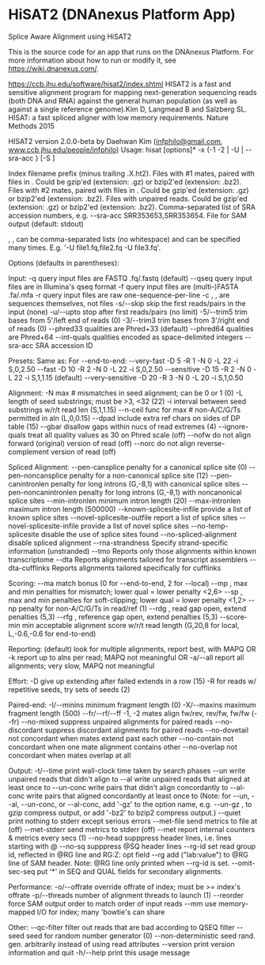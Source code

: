 <!-- dx-header -->
# HiSAT2 (DNAnexus Platform App)

Splice Aware Alignment using HiSAT2

This is the source code for an app that runs on the DNAnexus Platform.
For more information about how to run or modify it, see
https://wiki.dnanexus.com/.
<!-- /dx-header -->

https://ccb.jhu.edu/software/hisat2/index.shtml
HISAT2 is a fast and sensitive alignment program for mapping next-generation sequencing reads (both DNA and RNA) against the general human population (as well as against a single reference genome).Kim D, Langmead B and Salzberg SL. HISAT: a fast spliced aligner with low memory requirements. Nature Methods 2015

HISAT2 version 2.0.0-beta by Daehwan Kim (infphilo@gmail.com, www.ccb.jhu.edu/people/infphilo)
Usage: 
  hisat [options]* -x <bt2-idx> {-1 <m1> -2 <m2> | -U <r> | --sra-acc <SRA accession number>} [-S <sam>]

  <bt2-idx>  Index filename prefix (minus trailing .X.ht2).
  <m1>       Files with #1 mates, paired with files in <m2>.
             Could be gzip'ed (extension: .gz) or bzip2'ed (extension: .bz2).
  <m2>       Files with #2 mates, paired with files in <m1>.
             Could be gzip'ed (extension: .gz) or bzip2'ed (extension: .bz2).
  <r>        Files with unpaired reads.
             Could be gzip'ed (extension: .gz) or bzip2'ed (extension: .bz2).
  <SRA accession number>        Comma-separated list of SRA accession numbers, e.g. --sra-acc SRR353653,SRR353654.
  <sam>      File for SAM output (default: stdout)

  <m1>, <m2>, <r> can be comma-separated lists (no whitespace) and can be
  specified many times.  E.g. '-U file1.fq,file2.fq -U file3.fq'.

Options (defaults in parentheses):

 Input:
  -q                 query input files are FASTQ .fq/.fastq (default)
  --qseq             query input files are in Illumina's qseq format
  -f                 query input files are (multi-)FASTA .fa/.mfa
  -r                 query input files are raw one-sequence-per-line
  -c                 <m1>, <m2>, <r> are sequences themselves, not files
  -s/--skip <int>    skip the first <int> reads/pairs in the input (none)
  -u/--upto <int>    stop after first <int> reads/pairs (no limit)
  -5/--trim5 <int>   trim <int> bases from 5'/left end of reads (0)
  -3/--trim3 <int>   trim <int> bases from 3'/right end of reads (0)
  --phred33          qualities are Phred+33 (default)
  --phred64          qualities are Phred+64
  --int-quals        qualities encoded as space-delimited integers
  --sra-acc          SRA accession ID

 Presets:                 Same as:
  For --end-to-end:
   --very-fast            -D 5 -R 1 -N 0 -L 22 -i S,0,2.50
   --fast                 -D 10 -R 2 -N 0 -L 22 -i S,0,2.50
   --sensitive            -D 15 -R 2 -N 0 -L 22 -i S,1,1.15 (default)
   --very-sensitive       -D 20 -R 3 -N 0 -L 20 -i S,1,0.50

 Alignment:
  -N <int>           max # mismatches in seed alignment; can be 0 or 1 (0)
  -L <int>           length of seed substrings; must be >3, <32 (22)
  -i <func>          interval between seed substrings w/r/t read len (S,1,1.15)
  --n-ceil <func>    func for max # non-A/C/G/Ts permitted in aln (L,0,0.15)
  --dpad <int>       include <int> extra ref chars on sides of DP table (15)
  --gbar <int>       disallow gaps within <int> nucs of read extremes (4)
  --ignore-quals     treat all quality values as 30 on Phred scale (off)
  --nofw             do not align forward (original) version of read (off)
  --norc             do not align reverse-complement version of read (off)

 Spliced Alignment:
  --pen-cansplice <int>              penalty for a canonical splice site (0)
  --pen-noncansplice <int>           penalty for a non-canonical splice site (12)
  --pen-canintronlen <func>          penalty for long introns (G,-8,1) with canonical splice sites
  --pen-noncanintronlen <func>       penalty for long introns (G,-8,1) with noncanonical splice sites
  --min-intronlen <int>              minimum intron length (20)
  --max-intronlen <int>              maximum intron length (500000)
  --known-splicesite-infile <path>   provide a list of known splice sites
  --novel-splicesite-outfile <path>  report a list of splice sites
  --novel-splicesite-infile <path>   provide a list of novel splice sites
  --no-temp-splicesite               disable the use of splice sites found
  --no-spliced-alignment             disable spliced alignment
  --rna-strandness <string>          Specify strand-specific information (unstranded)
  --tmo                              Reports only those alignments within known transcriptome
  --dta                              Reports alignments tailored for transcript assemblers
  --dta-cufflinks                    Reports alignments tailored specifically for cufflinks

 Scoring:
  --ma <int>         match bonus (0 for --end-to-end, 2 for --local) 
  --mp <int>,<int>   max and min penalties for mismatch; lower qual = lower penalty <2,6>
  --sp <int>,<int>   max and min penalties for soft-clipping; lower qual = lower penalty <1,2>
  --np <int>         penalty for non-A/C/G/Ts in read/ref (1)
  --rdg <int>,<int>  read gap open, extend penalties (5,3)
  --rfg <int>,<int>  reference gap open, extend penalties (5,3)
  --score-min <func> min acceptable alignment score w/r/t read length
                     (G,20,8 for local, L,-0.6,-0.6 for end-to-end)

 Reporting:
  (default)          look for multiple alignments, report best, with MAPQ
   OR
  -k <int>           report up to <int> alns per read; MAPQ not meaningful
   OR
  -a/--all           report all alignments; very slow, MAPQ not meaningful

 Effort:
  -D <int>           give up extending after <int> failed extends in a row (15)
  -R <int>           for reads w/ repetitive seeds, try <int> sets of seeds (2)

 Paired-end:
  -I/--minins <int>  minimum fragment length (0)
  -X/--maxins <int>  maximum fragment length (500)
  --fr/--rf/--ff     -1, -2 mates align fw/rev, rev/fw, fw/fw (--fr)
  --no-mixed         suppress unpaired alignments for paired reads
  --no-discordant    suppress discordant alignments for paired reads
  --no-dovetail      not concordant when mates extend past each other
  --no-contain       not concordant when one mate alignment contains other
  --no-overlap       not concordant when mates overlap at all

 Output:
  -t/--time          print wall-clock time taken by search phases
  --un <path>           write unpaired reads that didn't align to <path>
  --al <path>           write unpaired reads that aligned at least once to <path>
  --un-conc <path>      write pairs that didn't align concordantly to <path>
  --al-conc <path>      write pairs that aligned concordantly at least once to <path>
  (Note: for --un, --al, --un-conc, or --al-conc, add '-gz' to the option name, e.g.
  --un-gz <path>, to gzip compress output, or add '-bz2' to bzip2 compress output.)
  --quiet            print nothing to stderr except serious errors
  --met-file <path>  send metrics to file at <path> (off)
  --met-stderr       send metrics to stderr (off)
  --met <int>        report internal counters & metrics every <int> secs (1)
  --no-head          supppress header lines, i.e. lines starting with @
  --no-sq            supppress @SQ header lines
  --rg-id <text>     set read group id, reflected in @RG line and RG:Z: opt field
  --rg <text>        add <text> ("lab:value") to @RG line of SAM header.
                     Note: @RG line only printed when --rg-id is set.
  --omit-sec-seq     put '*' in SEQ and QUAL fields for secondary alignments.

 Performance:
  -o/--offrate <int> override offrate of index; must be >= index's offrate
  -p/--threads <int> number of alignment threads to launch (1)
  --reorder          force SAM output order to match order of input reads
  --mm               use memory-mapped I/O for index; many 'bowtie's can share

 Other:
  --qc-filter        filter out reads that are bad according to QSEQ filter
  --seed <int>       seed for random number generator (0)
  --non-deterministic seed rand. gen. arbitrarily instead of using read attributes
  --version          print version information and quit
  -h/--help          print this usage message

<!--
TODO: This app directory was automatically generated by dx-app-wizard;
please edit this Readme.md file to include essential documentation about
your app that would be helpful to users. (Also see the
Readme.developer.md.) Once you're done, you can remove these TODO
comments.

For more info, see https://wiki.dnanexus.com/Developer-Portal.
-->
